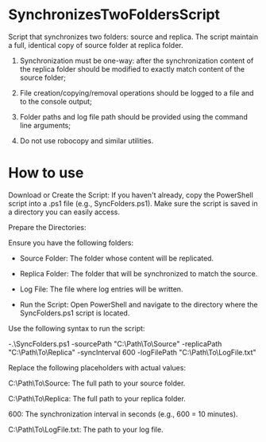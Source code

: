 # SynchronizesTwoFoldersScript
Script that synchronizes two folders: source and replica. The script maintain a full, identical copy of source folder  at replica folder.

1. Synchronization must be one-way: after the synchronization content of the replica folder should be modified to exactly match content of the source folder;

2. File creation/copying/removal operations should be logged to a file and to the console output;

3. Folder paths and log file path should be provided using the command line arguments;

4. Do not use robocopy and similar utilities.


# How to use

Download or Create the Script:
If you haven't already, copy the PowerShell script into a .ps1 file (e.g., SyncFolders.ps1).
Make sure the script is saved in a directory you can easily access.

Prepare the Directories:

Ensure you have the following folders:

- Source Folder: The folder whose content will be replicated.

- Replica Folder: The folder that will be synchronized to match the source.

- Log File: The file where log entries will be written.

- Run the Script: Open PowerShell and navigate to the directory where the SyncFolders.ps1 script is located.

Use the following syntax to run the script:

 -.\SyncFolders.ps1 -sourcePath "C:\Path\To\Source" -replicaPath "C:\Path\To\Replica" -syncInterval 600 -logFilePath "C:\Path\To\LogFile.txt"

Replace the following placeholders with actual values:

C:\Path\To\Source: The full path to your source folder.

C:\Path\To\Replica: The full path to your replica folder.

600: The synchronization interval in seconds (e.g., 600 = 10 minutes).

C:\Path\To\LogFile.txt: The path to your log file.
